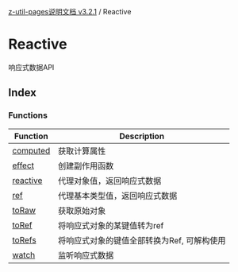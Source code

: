 [z-util-pages说明文档 v3.2.1](../../README.md) / Reactive

# Reactive

响应式数据API

## Index

### Functions

| Function | Description |
| ------ | ------ |
| [computed](functions/computed.md) | 获取计算属性 |
| [effect](functions/effect.md) | 创建副作用函数 |
| [reactive](functions/reactive.md) | 代理对象值，返回响应式数据 |
| [ref](functions/ref.md) | 代理基本类型值，返回响应式数据 |
| [toRaw](functions/toRaw.md) | 获取原始对象 |
| [toRef](functions/toRef.md) | 将响应式对象的某键值转为ref |
| [toRefs](functions/toRefs.md) | 将响应式对象的键值全部转换为Ref, 可解构使用 |
| [watch](functions/watch.md) | 监听响应式数据 |
